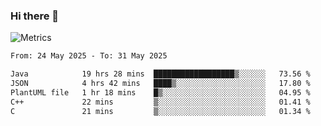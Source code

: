 ### Hi there 👋

![Metrics](https://github.com/radoapx/radoapx/blob/main/github-metrics.svg)

<!--START_SECTION:waka-->

```txt
From: 24 May 2025 - To: 31 May 2025

Java            19 hrs 28 mins  ██████████████████▒░░░░░░   73.56 %
JSON            4 hrs 42 mins   ████▒░░░░░░░░░░░░░░░░░░░░   17.80 %
PlantUML file   1 hr 18 mins    █▒░░░░░░░░░░░░░░░░░░░░░░░   04.95 %
C++             22 mins         ▒░░░░░░░░░░░░░░░░░░░░░░░░   01.41 %
C               21 mins         ▒░░░░░░░░░░░░░░░░░░░░░░░░   01.34 %
```

<!--END_SECTION:waka-->

<!--
**radoapx/radoapx** is a ✨ _special_ ✨ repository because its `README.md` (this file) appears on your GitHub profile.

Here are some ideas to get you started:

- 🔭 I’m currently working on ...
- 🌱 I’m currently learning ...
- 👯 I’m looking to collaborate on ...
- 🤔 I’m looking for help with ...
- 💬 Ask me about ...
- 📫 How to reach me: ...
- 😄 Pronouns: ...
- ⚡ Fun fact: ...
-->
